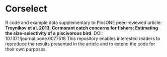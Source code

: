 Corselect
=========

R code and example data supplementary to PlosONE peer-reviewed article: **Troynikov et al. 2013, Cormorant catch concerns for fishers: Estimating the size-selectivity of a piscivorous bird**. DOI: 10.1371/journal.pone.0077518 This repository enables interested readers to reproduce the results presented in the article and to extend the code for their own purposes. 